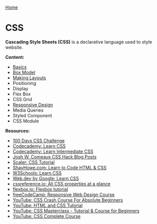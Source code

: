 [Home](../../README.md)

# CSS

**Cascading Style Sheets (CSS)** is a declarative language used to style website.

**Content:**
- [Basics](./basics.md)
- [Box Model](./box-model.md)
- [Making Layouts](./layout.md)
- Positioning
- Display
- Flex Box
- CSS Grid
- [Responsive Design](./responsive-design.md)
- Media Queries
- Styled Component
- CSS Module

**Resources:**
<!-- - [The Odin Project (full web dev course)](https://www.theodinproject.com//) -->
- [100 Days CSS Challenge](https://100dayscss.com)
- [Codecademy: Learn CSS](https://www.codecademy.com/learn/learn-css)
- [Codecademy: Learn Intermediate CSS](https://www.codecademy.com/learn/learn-intermediate-css)
- [Josh W. Comeaus CSS Hack Blog Posts](https://www.joshwcomeau.com/)
- [Scaler: CSS Tutorial](https://www.scaler.com/topics/css)
- [ShayHowe.com: Learn to Code HTML & CSS](https://learn.shayhowe.com/html-css/building-your-first-web-page/)
- [W3Schools: Learn CSS](https://www.w3schools.com/css/)
- [Web.dev by Google: Learn CSS](https://web.dev/learn/css/)
- [cssreference.io: All CSS properties at a glance](https://cssreference.io/)
- [flexbox.io: Flexbox tutorial](https://flexbox.io/)
- [freeCodeCamp: Responsive Web Design Course](https://www.freecodecamp.org/learn/responsive-web-design/)
- [YouTube: CSS Crash Course For Absolute Beginners](https://www.youtube.com/watch?v=yfoY53QXEnI)
- [YouTube: HTML and CSS Tutorial](https://www.youtube.com/watch?v=D-h8L5hgW-w)
- [YouTube: CSS Masterclass - Tutorial & Course for Beginners](https://www.youtube.com/watch?v=FqmB-Zj2-PA)
- [YouTube: CSS Complete Course](https://youtu.be/n4R2E7O-Ngo)
